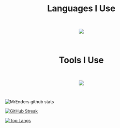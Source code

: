 <h1 align="center">Languages I Use</h2>
<br>
<p align="center">
  <a href="https://skillicons.dev">
    <img src="https://skillicons.dev/icons?i=nim,py,js,powershell,bash,arduinot" />
  </a>
</p>
<br>
<h1 align="center">Tools I Use</h2>
<br>
<p align="center">
  <a href="https://skillicons.dev">
    <img src="https://skillicons.dev/icons?i=github,git,ai,vscode,flask,linux,godot" />
  </a>
</p>
<br>

![MrEnders github stats](https://github-readme-stats.vercel.app/api?username=MrEnder0)

[![GitHub Streak](https://github-readme-streak-stats.herokuapp.com/?user=MrEnder0)](https://git.io/streak-stats)

[![Top Langs](https://github-readme-stats.vercel.app/api/top-langs/?username=MrEnder0&layout=compact)](https://github.com/MrEnder0/github-readme-stats)
